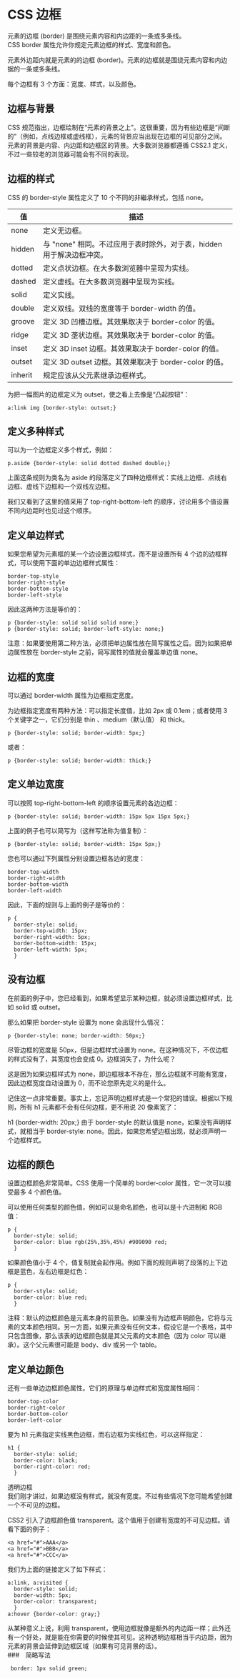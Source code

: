 # CSS 边框
元素的边框 (border) 是围绕元素内容和内边距的一条或多条线。  
CSS border 属性允许你规定元素边框的样式、宽度和颜色。  

元素外边距内就是元素的的边框 (border)。元素的边框就是围绕元素内容和内边据的一条或多条线。

每个边框有 3 个方面：宽度、样式，以及颜色。

## 边框与背景
CSS 规范指出，边框绘制在“元素的背景之上”。这很重要，因为有些边框是“间断的”（例如，点线边框或虚线框），元素的背景应当出现在边框的可见部分之间。
元素的背景是内容、内边距和边框区的背景。大多数浏览器都遵循 CSS2.1 定义，不过一些较老的浏览器可能会有不同的表现。  

## 边框的样式
CSS 的 border-style 属性定义了 10 个不同的非繼承样式，包括 none。  



|值|描述|
|--|----|
|none|定义无边框。|
|hidden|与 "none" 相同。不过应用于表时除外，对于表，hidden 用于解决边框冲突。|
|dotted|定义点状边框。在大多数浏览器中呈现为实线。|
|dashed|定义虚线。在大多数浏览器中呈现为实线。|
|solid|定义实线。|
|double|定义双线。双线的宽度等于 border-width 的值。|
|groove|定义 3D 凹槽边框。其效果取决于 border-color 的值。|
|ridge|定义 3D 垄状边框。其效果取决于 border-color 的值。|
|inset|定义 3D inset 边框。其效果取决于 border-color 的值。|
|outset|定义 3D outset 边框。其效果取决于 border-color 的值。|
|inherit|规定应该从父元素继承边框样式。|



为把一幅图片的边框定义为 outset，使之看上去像是“凸起按钮”：  
```
a:link img {border-style: outset;}
```

## 定义多种样式  

可以为一个边框定义多个样式，例如：  
```
p.aside {border-style: solid dotted dashed double;}
```
上面这条规则为类名为 aside 的段落定义了四种边框样式：实线上边框、点线右边框、虚线下边框和一个双线左边框。  

我们又看到了这里的值采用了 top-right-bottom-left 的顺序，讨论用多个值设置不同内边距时也见过这个顺序。  

## 定义单边样式  
如果您希望为元素框的某一个边设置边框样式，而不是设置所有 4 个边的边框样式，可以使用下面的单边边框样式属性：  
```
border-top-style
border-right-style
border-bottom-style
border-left-style
```
因此这两种方法是等价的：  
```
p {border-style: solid solid solid none;}
p {border-style: solid; border-left-style: none;}
```
注意：如果要使用第二种方法，必须把单边属性放在简写属性之后。因为如果把单边属性放在 border-style 之前，简写属性的值就会覆盖单边值 none。

## 边框的宽度  
可以通过 border-width 属性为边框指定宽度。  

为边框指定宽度有两种方法：可以指定长度值，比如 2px 或 0.1em；或者使用 3 个关键字之一，它们分别是 thin 、medium（默认值） 和 thick。  

```
p {border-style: solid; border-width: 5px;}
```
或者：
```
p {border-style: solid; border-width: thick;}
```

## 定义单边宽度  

可以按照 top-right-bottom-left 的顺序设置元素的各边边框：  

```
p {border-style: solid; border-width: 15px 5px 15px 5px;}
```
上面的例子也可以简写为（这样写法称为值复制）：  
```
p {border-style: solid; border-width: 15px 5px;}
```
您也可以通过下列属性分别设置边框各边的宽度：  
```
border-top-width
border-right-width
border-bottom-width
border-left-width
```
因此，下面的规则与上面的例子是等价的：  
```
p {
  border-style: solid;
  border-top-width: 15px;
  border-right-width: 5px;
  border-bottom-width: 15px;
  border-left-width: 5px;
  }
```  
## 没有边框
在前面的例子中，您已经看到，如果希望显示某种边框，就必须设置边框样式，比如 solid 或 outset。

那么如果把 border-style 设置为 none 会出现什么情况：

```  
p {border-style: none; border-width: 50px;}
```  

尽管边框的宽度是 50px，但是边框样式设置为 none。在这种情况下，不仅边框的样式没有了，其宽度也会变成 0。边框消失了，为什么呢？

这是因为如果边框样式为 none，即边框根本不存在，那么边框就不可能有宽度，因此边框宽度自动设置为 0，而不论您原先定义的是什么。

记住这一点非常重要。事实上，忘记声明边框样式是一个常犯的错误。根据以下规则，所有 h1 元素都不会有任何边框，更不用说 20 像素宽了：

h1 {border-width: 20px;}
由于 border-style 的默认值是 none，如果没有声明样式，就相当于 border-style: none。因此，如果您希望边框出现，就必须声明一个边框样式。

## 边框的颜色
设置边框颜色非常简单。CSS 使用一个简单的 border-color 属性，它一次可以接受最多 4 个颜色值。

可以使用任何类型的颜色值，例如可以是命名颜色，也可以是十六进制和 RGB 值：
```  
p {
  border-style: solid;
  border-color: blue rgb(25%,35%,45%) #909090 red;
  }
```  
如果颜色值小于 4 个，值复制就会起作用。例如下面的规则声明了段落的上下边框是蓝色，左右边框是红色：
```  
p {
  border-style: solid;
  border-color: blue red;
  }
```  
注释：默认的边框颜色是元素本身的前景色。如果没有为边框声明颜色，它将与元素的文本颜色相同。另一方面，如果元素没有任何文本，假设它是一个表格，其中只包含图像，那么该表的边框颜色就是其父元素的文本颜色（因为 color 可以继承）。这个父元素很可能是 body、div 或另一个 table。  

## 定义单边颜色  
还有一些单边边框颜色属性。它们的原理与单边样式和宽度属性相同：  
``` 
border-top-color
border-right-color
border-bottom-color
border-left-color
``` 
要为 h1 元素指定实线黑色边框，而右边框为实线红色，可以这样指定：  
``` 
h1 {
  border-style: solid;
  border-color: black;
  border-right-color: red;
  }
``` 
透明边框  
我们刚才讲过，如果边框没有样式，就没有宽度。不过有些情况下您可能希望创建一个不可见的边框。  

CSS2 引入了边框颜色值 transparent。这个值用于创建有宽度的不可见边框。请看下面的例子：  
``` 
<a href="#">AAA</a>
<a href="#">BBB</a>
<a href="#">CCC</a>
``` 
我们为上面的链接定义了如下样式：  
``` 
a:link, a:visited {
  border-style: solid;
  border-width: 5px;
  border-color: transparent;
  }
a:hover {border-color: gray;}
``` 
从某种意义上说，利用 transparent，使用边框就像是额外的内边距一样；此外还有一个好处，就是能在你需要的时候使其可见。这种透明边框相当于内边距，因为元素的背景会延伸到边框区域（如果有可见背景的话）。  
###　简略写法
```
 border: 1px solid green;
```
